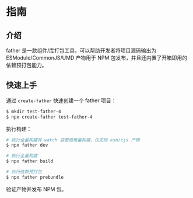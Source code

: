 # 指南

## 介绍

father 是一款组件/库打包工具，可以帮助开发者将项目源码输出为 ESModule/CommonJS/UMD 产物用于 NPM 包发布，并且还内置了开箱即用的依赖预打包能力。

## 快速上手

通过 `create-father` 快速创建一个 father 项目：

```bash
$ mkdir test-father-4
$ npx create-father test-father-4
```

执行构建：

```bash
# 执行全量构建并 watch 变更做增量构建，仅支持 esm/cjs 产物
$ npx father dev

# 执行全量构建
$ npx father build

# 执行依赖预打包
$ npx father prebundle
```

验证产物并发布 NPM 包。
